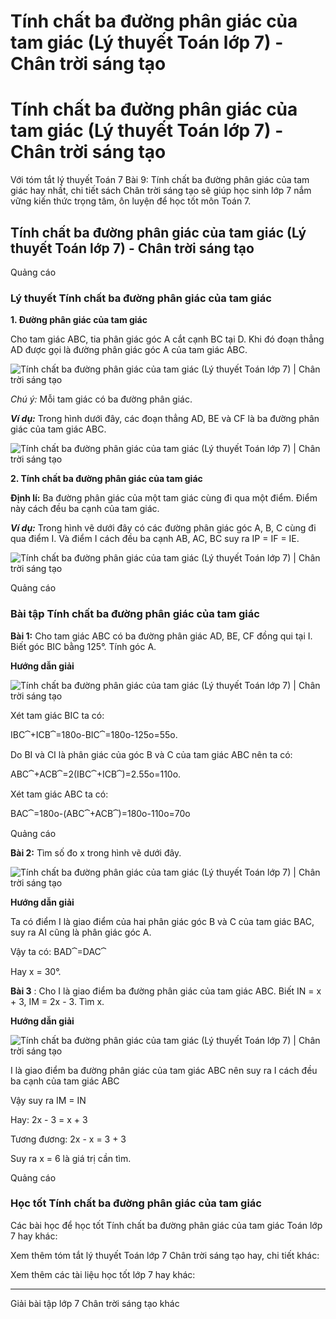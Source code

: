 # Tính chất ba đường phân giác của tam giác (Lý thuyết Toán lớp 7) - Chân trời sáng tạo

# Tính chất ba đường phân giác của tam giác (Lý thuyết Toán lớp 7) - Chân trời sáng tạo

Với tóm tắt lý thuyết Toán 7 Bài 9: Tính chất ba đường phân giác của tam giác hay nhất, chi tiết sách Chân trời sáng tạo sẽ giúp học sinh lớp 7 nắm vững kiến thức trọng tâm, ôn luyện để học tốt môn Toán 7.

## Tính chất ba đường phân giác của tam giác (Lý thuyết Toán lớp 7) - Chân trời sáng tạo

Quảng cáo

### **Lý thuyết Tính chất ba đường phân giác của tam giác**

**1\. Đường phân giác của tam giác**

Cho tam giác ABC, tia phân giác góc A cắt cạnh BC tại D. Khi đó đoạn thẳng AD được gọi là đường phân giác góc A của tam giác ABC.

![Tính chất ba đường phân giác của tam giác \(Lý thuyết Toán lớp 7\) | Chân trời sáng tạo](https://vietjack.com/toan-7-ct/images/ly-thuyet-bai-9-tinh-chat-ba-duong-phan-giac-cua-tam-giac-186022.PNG)

_Chú ý:_ Mỗi tam giác có ba đường phân giác.

**_Ví dụ:_** Trong hình dưới đây, các đoạn thẳng AD, BE và CF là ba đường phân giác của tam giác ABC.

![Tính chất ba đường phân giác của tam giác \(Lý thuyết Toán lớp 7\) | Chân trời sáng tạo](https://vietjack.com/toan-7-ct/images/ly-thuyet-bai-9-tinh-chat-ba-duong-phan-giac-cua-tam-giac-186023.PNG)

**2\. Tính chất ba đường phân giác của tam giác**

**Định lí:** Ba đường phân giác của một tam giác cùng đi qua một điểm. Điểm này cách đều ba cạnh của tam giác.

**_Ví dụ:_** Trong hình vẽ dưới đây có các đường phân giác góc A, B, C cùng đi qua điểm I. Và điểm I cách đều ba cạnh AB, AC, BC suy ra IP = IF = IE.

![Tính chất ba đường phân giác của tam giác \(Lý thuyết Toán lớp 7\) | Chân trời sáng tạo](https://vietjack.com/toan-7-ct/images/ly-thuyet-bai-9-tinh-chat-ba-duong-phan-giac-cua-tam-giac-186024.PNG)

Quảng cáo

### **Bài tập Tính chất ba đường phân giác của tam giác**

**Bài 1:** Cho tam giác ABC có ba đường phân giác AD, BE, CF đồng qui tại I. Biết góc BIC bằng 125°. Tính góc A.

**Hướng dẫn giải**

![Tính chất ba đường phân giác của tam giác \(Lý thuyết Toán lớp 7\) | Chân trời sáng tạo](https://vietjack.com/toan-7-ct/images/ly-thuyet-bai-9-tinh-chat-ba-duong-phan-giac-cua-tam-giac-186025.PNG)

Xét tam giác BIC ta có: 

IBC⏞+ICB⏞=180o-BIC⏞=180o-125o=55o.

Do BI và CI là phân giác của góc B và C của tam giác ABC nên ta có:

ABC⏞+ACB⏞=2(IBC⏞+ICB⏞)=2.55o=110o.

Xét tam giác ABC ta có:

BAC⏞=180o-(ABC⏞+ACB⏞)=180o-110o=70o  


Quảng cáo

**Bài 2:** Tìm số đo x trong hình vẽ dưới đây.

![Tính chất ba đường phân giác của tam giác \(Lý thuyết Toán lớp 7\) | Chân trời sáng tạo](https://vietjack.com/toan-7-ct/images/ly-thuyet-bai-9-tinh-chat-ba-duong-phan-giac-cua-tam-giac-186026.PNG)

**Hướng dẫn giải**

Ta có điểm I là giao điểm của hai phân giác góc B và C của tam giác BAC, suy ra AI cũng là phân giác góc A.

Vậy ta có: BAD⏞=DAC⏞

Hay x = 30°.

**Bài 3** : Cho I là giao điểm ba đường phân giác của tam giác ABC. Biết IN = x + 3, IM = 2x - 3. Tìm x.

**Hướng dẫn giải**

![Tính chất ba đường phân giác của tam giác \(Lý thuyết Toán lớp 7\) | Chân trời sáng tạo](https://vietjack.com/toan-7-ct/images/ly-thuyet-bai-9-tinh-chat-ba-duong-phan-giac-cua-tam-giac-186027.PNG)

I là giao điểm ba đường phân giác của tam giác ABC nên suy ra I cách đều ba cạnh của tam giác ABC

Vậy suy ra IM = IN

Hay: 2x - 3 = x + 3

Tương đương: 2x - x = 3 + 3

Suy ra x = 6 là giá trị cần tìm.

Quảng cáo

### **Học tốt Tính chất ba đường phân giác của tam giác**

Các bài học để học tốt Tính chất ba đường phân giác của tam giác Toán lớp 7 hay khác:

Xem thêm tóm tắt lý thuyết Toán lớp 7 Chân trời sáng tạo hay, chi tiết khác:

Xem thêm các tài liệu học tốt lớp 7 hay khác:

* * *

Giải bài tập lớp 7 Chân trời sáng tạo khác
